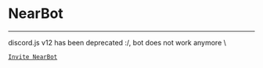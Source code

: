# NearBot
***
discord.js v12 has been deprecated :/, bot does not work anymore
\



[`Invite NearBot`](https://tinyurl.com/nearbotx)
